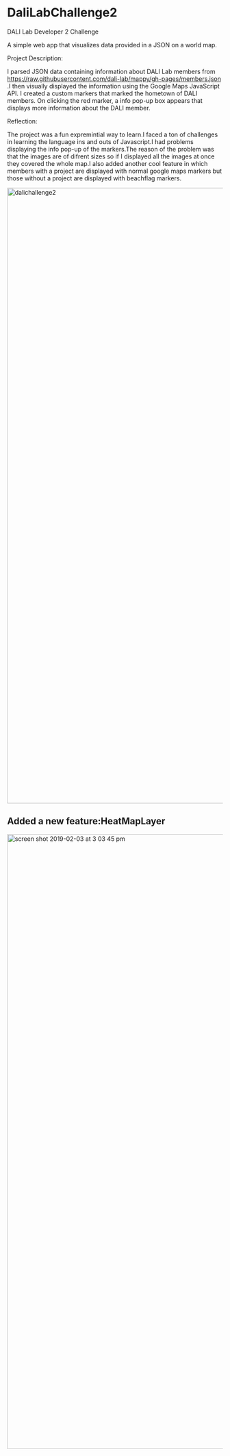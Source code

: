 # DaliLabChallenge2
DALI Lab Developer 2 Challenge

A simple web app that visualizes data provided in a JSON on a world map.




Project Description:

I parsed JSON data containing information about DALI Lab members from https://raw.githubusercontent.com/dali-lab/mappy/gh-pages/members.json .I then visually displayed the information using the Google Maps JavaScript API. I created a custom markers   that marked the hometown of DALI members. On clicking the red marker, a info pop-up box appears that displays more information about the DALI member.

Reflection:

The project was a fun expremintial way to learn.I faced a ton of challenges in learning the language ins and outs of Javascript.I had problems displaying the info pop-up of the markers.The reason of the problem was that the images are of difrent sizes so if I displayed all the images at once they covered the whole map.I also added another cool feature in which members with a project are displayed with normal google maps markers but those without a project are displayed with beachflag markers.


<img width="1436" alt="dalichallenge2" src="https://user-images.githubusercontent.com/35416595/52174265-57355480-275f-11e9-8d89-ef9394f0421e.png">


## Added a new feature:HeatMapLayer

<img width="1434" alt="screen shot 2019-02-03 at 3 03 45 pm" src="https://user-images.githubusercontent.com/35416595/52181890-0fe1af00-27c5-11e9-8083-c20ca8233d48.png">
